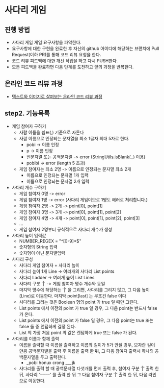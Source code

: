 # 사다리 게임
## 진행 방법
* 사다리 게임 게임 요구사항을 파악한다.
* 요구사항에 대한 구현을 완료한 후 자신의 github 아이디에 해당하는 브랜치에 Pull Request(이하 PR)를 통해 코드 리뷰 요청을 한다.
* 코드 리뷰 피드백에 대한 개선 작업을 하고 다시 PUSH한다.
* 모든 피드백을 완료하면 다음 단계를 도전하고 앞의 과정을 반복한다.

## 온라인 코드 리뷰 과정
* [텍스트와 이미지로 살펴보는 온라인 코드 리뷰 과정](https://github.com/nextstep-step/nextstep-docs/tree/master/codereview)

## step2. 기능목록
* 게임 참여자 구하기
    * 사람 이름을 쉼표(,) 기준으로 자른다
    * 사람 이름으로 인정되는 문자열을 최소 1글자 최대 5자로 한다.
        * pobi -> 이름 인정
        * p -> 이름 인정
        * 빈문자열 또는 공백문자열 -> error (StringUtils.isBlank(..) 이용)
        * pobibi -> error (length 5 초과)
    * 게임 참여자는 최소 2명 -> 이름으로 인정되는 문자열 최소 2개
        * 이름으로 인정되는 문자열 1개 입력
        * 이름으로 인정되는 문자열 2개 입력
* 사다리 개수 구하기
    * 게임 참여자 0명 -> error
    * 게임 참여자 1명 -> error (사다리 게임이므로 1명도 에러로 처리합니다.)
    * 게임 참여자 2명 -> 2개 -> point[0], point[1]
    * 게임 참여자 3명 -> 3개 -> point[0], point[1], point[2]
    * 게임 참여자 4명 -> 4개 -> point[0], point[1], point[2], point[3]
    * ...
    * 게임 참여자 2명부터 규칙적으로 사다리 개수가 생성
* 사다리 높이 입력값
    * NUMBER_REGEX = "^[0-9]*$"
    * 숫자형의 String 입력
    * 숫자형이 아닌 문자열입력 
* 사다리 구성
    * 사다리 게임 참여자 + 사다리 높이 
    * 사다리 높이 1개 Line -> 여러개의 사다리 List<Boolean> points
    * 사다리 Ladder -> 여러개 높이 List<Line> Lines
    * 사다리 구분 '|' -> 게임 참여자 명수 개수와 동일
    * 마지막 명수에 해당하는 '|' 을 그리면, 
      사다리를 그리지 않고,
      그 다음 높이(Line)로 이동한다.
      마지막 point[last] 는 무조건 false 이다
    * 사다리를 그리는 것은 Boolean 형의 point 가 true 일 때만 그린다.
    * List<Boolean> points 에서 이전의 point 가 true 일 경우,
      그 다음 point는 반드시 false 가 온다.
    * List<Boolean> points 에서 이전의 point 가 false 일 경우,
      그 다음 point는 true 또는 false 둘 중 랜덤하게 결정 된다.
    * List<Boolean> 의 가장 처음 point 의 값은 랜덤하게 true 또는 false 가 된다.
* 사다리를 이름과 함께 출력
    * 이름을 출력할 때 
      이름을 출력하고 
      이름의 길이가 5가 안될 경우, 
      모자란 길이 만큼 공백문자열을 출력 후
      이름을 출력 한 뒤,
      그 다음 참여자 출력시 하나의 공백문자열을 두고 출력한다.
        * _pobi honux crong ___jk
    * 사다리를 출력 할 때
      공백문자열 다섯개를 먼저 출력 후,
      참여자 구분 '|' 출력 한 뒤,
      사다리 '-----' 를 출력 한 뒤
      그 다음 참여자 구분 '|' 출력 한 뒤,
      다음 라인으로 이동한다.